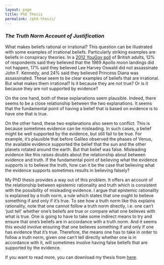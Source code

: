 ```yaml
---
layout: page
title: PhD Thesis
permalink: /phd-thesis/
---
```


### *The Truth Norm Account of Justification*

What makes beliefs rational or irrational? This question can be illustrated with some examples of irrational beliefs. Particularly striking examples are beliefs in conspiracy theories. In a [2012 YouGov poll](https://yougov.co.uk/news/2012/07/04/we-ask-conspiracy-theories/) of British adults, 12% of respondents said they believed that the 1969 Apollo moon landings did not happen, 17% said they believed Lee Harvey Oswald did not assassinate John F. Kennedy, and 24% said they believed Princess Diana was assassinated. These seem to be clear examples of beliefs that are irrational. But what makes them irrational? Is it because they are not true? Or is it because they are not supported by evidence?

On the one hand, both of these explanations seem plausible. Indeed, there seems to be a close relationship between the two explanations. It seems that the fundamental point of having a belief that is based on evidence is to have one that is true.

On the other hand, these two explanations also seem to conflict. This is because sometimes evidence can be misleading. In such cases, a belief might be well supported by the evidence, but still fail to be true. For example, it’s plausible that before Galileo observed the phases of Venus, the available evidence supported the belief that the sun and the other planets rotated around the earth. But that belief was false. Misleading evidence like this raises doubts about the relationship about between evidence and truth. If the fundamental point of believing what the evidence supports is to believe the truth, how can it be the case that believing what the evidence supports sometimes results in believing falsely?

My PhD thesis provides a way out of this problem. It offers an account of the relationship between epistemic rationality and truth which is consistent with the possibility of misleading evidence. I argue that epistemic rationality is explained by a truth norm, a rule which states that one ought to believe something if and only if it’s true. To see how a truth norm like this explains rationality, note that one cannot follow a truth norm directly, i.e. one can’t ‘just tell’ whether one’s beliefs are true or compare what one believes with what is true. One is going to have to take some indirect means to try and ensure that one’s beliefs are in accordance with a truth norm. And it seems this would involve ensuring that one believes something if and only if one has evidence that it’s true. Therefore, the means one has to take in order to follow a truth norm, given one can’t tell directly whether one is in accordance with it, will sometimes involve having false beliefs that are supported by the evidence.

If you want to read more, you can download my thesis from [here](https://doi.org/10.17863/CAM.18315).

